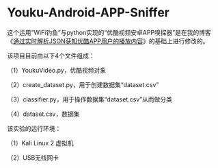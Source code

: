 # Youku-Android-APP-Sniffer

这个运用“WiFi钓鱼”与python实现的“优酷视频安卓APP嗅探器”是在我的博客《[通过实时解析JSON获知优酷APP用户的播放内容](https://mp.weixin.qq.com/s/4aATocK5k88M1owf_rqjeA)》的基础上进行修改的。

该项目目前由以下4个文件组成：

  （1）YoukuVideo.py，优酷视频对象
  
  （2）create_dataset.py，用于创建数据集“dataset.csv”
  
  （3）classifier.py，用于操作数据集“dataset.csv”从而做分类
  
  （4）dataset.csv，数据集
  
该实验的运行环境：

  （1）Kali Linux 2 虚拟机
  
  （2）USB无线网卡
